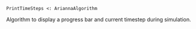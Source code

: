 ```
PrintTimeSteps <: AriannaAlgorithm
```

Algorithm to display a progress bar and current timestep during simulation.

